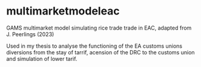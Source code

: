 # multimarketmodeleac
GAMS multimarket model simulating rice trade trade in EAC, adapted from J. Peerlings (2023)

Used in my thesis to analyse the functioning of the EA customs unions diversions from the stay of tarrif, acension of the DRC to the customs union 
and simulation of lower tarif. 
